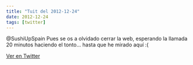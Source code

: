 ```yaml
---
title: "Tuit del 2012-12-24"
date: 2012-12-24
tags: [twitter]
---
```


@SushiUpSpain Pues se os a olvidado cerrar la web, esperando la llamada 20 minutos haciendo el tonto... hasta que he mirado aquí :(



[Ver en Twitter](https://twitter.com/i/web/status/283199857924120578)
